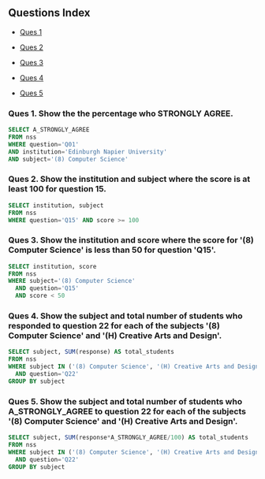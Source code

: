 ## Questions Index

* [Ques 1](#ques-1-show-the-the-percentage-who-strongly-agree)

* [Ques 2](#ques-2-show-the-institution-and-subject-where-the-score-is-at-least-100-for-question-15)

* [Ques 3](#ques-3-show-the-institution-and-score-where-the-score-for-8-computer-science-is-less-than-50-for-question-q15)

* [Ques 4](#ques-4-show-the-subject-and-total-number-of-students-who-responded-to-question-22-for-each-of-the-subjects-8-computer-science-and-h-creative-arts-and-design)

* [Ques 5](#ques-5-show-the-subject-and-total-number-of-students-who-a_strongly_agree-to-question-22-for-each-of-the-subjects-8-computer-science-and-h-creative-arts-and-design)


### Ques 1. Show the the percentage who STRONGLY AGREE.

```sql
SELECT A_STRONGLY_AGREE
FROM nss
WHERE question='Q01'
AND institution='Edinburgh Napier University'
AND subject='(8) Computer Science'
```

### Ques 2. Show the institution and subject where the score is at least 100 for question 15.

```sql
SELECT institution, subject
FROM nss
WHERE question='Q15' AND score >= 100
```

### Ques 3. Show the institution and score where the score for '(8) Computer Science' is less than 50 for question 'Q15'.

```sql
SELECT institution, score
FROM nss
WHERE subject='(8) Computer Science'
  AND question='Q15'
  AND score < 50
```

### Ques 4. Show the subject and total number of students who responded to question 22 for each of the subjects '(8) Computer Science' and '(H) Creative Arts and Design'.

```sql
SELECT subject, SUM(response) AS total_students
FROM nss
WHERE subject IN ('(8) Computer Science', '(H) Creative Arts and Design')
  AND question='Q22'
GROUP BY subject
```

### Ques 5. Show the subject and total number of students who A_STRONGLY_AGREE to question 22 for each of the subjects '(8) Computer Science' and '(H) Creative Arts and Design'.

```sql
SELECT subject, SUM(response*A_STRONGLY_AGREE/100) AS total_students
FROM nss
WHERE subject IN ('(8) Computer Science', '(H) Creative Arts and Design')
  AND question='Q22'
GROUP BY subject
```

